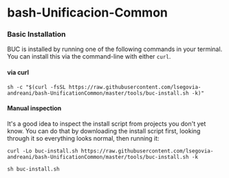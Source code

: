 # bash-Unificacion-Common


### Basic Installation

BUC is installed by running one of the following commands in your terminal. You can install this via the command-line with either `curl`.

#### via curl

```shell
sh -c "$(curl -fsSL https://raw.githubusercontent.com/lsegovia-andreani/bash-UnificationCommon/master/tools/buc-install.sh -k)"
```

#### Manual inspection

It's a good idea to inspect the install script from projects you don't yet know. You can do
that by downloading the install script first, looking through it so everything looks normal,
then running it:

```shell
curl -Lo buc-install.sh https://raw.githubusercontent.com/lsegovia-andreani/bash-UnificationCommon/master/tools/buc-install.sh -k

sh buc-install.sh
```

